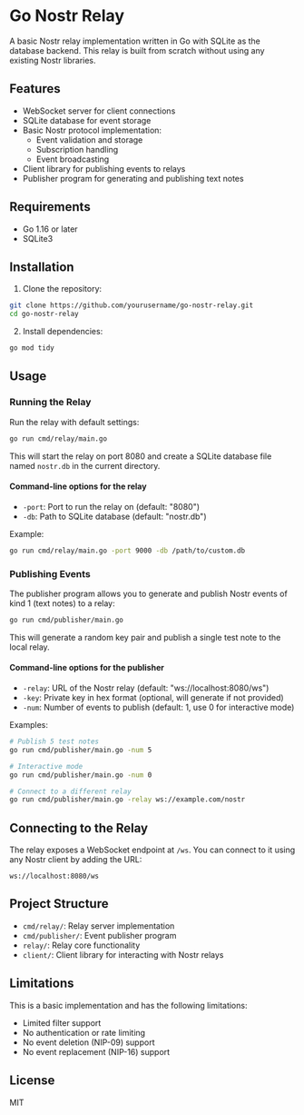 # Go Nostr Relay

A basic Nostr relay implementation written in Go with SQLite as the database backend. This relay is built from scratch without using any existing Nostr libraries.

## Features

- WebSocket server for client connections
- SQLite database for event storage
- Basic Nostr protocol implementation:
  - Event validation and storage
  - Subscription handling
  - Event broadcasting
- Client library for publishing events to relays
- Publisher program for generating and publishing text notes

## Requirements

- Go 1.16 or later
- SQLite3

## Installation

1. Clone the repository:

```bash
git clone https://github.com/yourusername/go-nostr-relay.git
cd go-nostr-relay
```

2. Install dependencies:

```bash
go mod tidy
```

## Usage

### Running the Relay

Run the relay with default settings:

```bash
go run cmd/relay/main.go
```

This will start the relay on port 8080 and create a SQLite database file named `nostr.db` in the current directory.

#### Command-line options for the relay

- `-port`: Port to run the relay on (default: "8080")
- `-db`: Path to SQLite database (default: "nostr.db")

Example:

```bash
go run cmd/relay/main.go -port 9000 -db /path/to/custom.db
```

### Publishing Events

The publisher program allows you to generate and publish Nostr events of kind 1 (text notes) to a relay:

```bash
go run cmd/publisher/main.go
```

This will generate a random key pair and publish a single test note to the local relay.

#### Command-line options for the publisher

- `-relay`: URL of the Nostr relay (default: "ws://localhost:8080/ws")
- `-key`: Private key in hex format (optional, will generate if not provided)
- `-num`: Number of events to publish (default: 1, use 0 for interactive mode)

Examples:

```bash
# Publish 5 test notes
go run cmd/publisher/main.go -num 5

# Interactive mode
go run cmd/publisher/main.go -num 0

# Connect to a different relay
go run cmd/publisher/main.go -relay ws://example.com/nostr
```

## Connecting to the Relay

The relay exposes a WebSocket endpoint at `/ws`. You can connect to it using any Nostr client by adding the URL:

```
ws://localhost:8080/ws
```

## Project Structure

- `cmd/relay/`: Relay server implementation
- `cmd/publisher/`: Event publisher program
- `relay/`: Relay core functionality
- `client/`: Client library for interacting with Nostr relays

## Limitations

This is a basic implementation and has the following limitations:

- Limited filter support
- No authentication or rate limiting
- No event deletion (NIP-09) support
- No event replacement (NIP-16) support

## License

MIT
